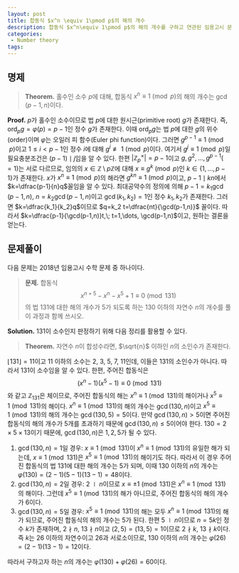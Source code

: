 ```yaml
---
layout: post
title: 합동식 $x^n \equiv 1\pmod p$의 해의 개수
description: 합동식 $x^n\equiv 1\pmod p$의 해의 개수를 구하고 연관된 임용고시 문제를 풀어보았습니다.
categories:
 - Number theory
tags:
---
```


## 명제

> **Theorem.** 홀수인 소수 $p$에 대해, 합동식 $x^n\equiv 1\pmod p$의 해의 개수는 $\gcd(p-1,n)$이다.

**Proof.** $p$가 홀수인 소수이므로 법 $p$에 대한 원시근(primitive root) $g$가 존재한다. 즉, $\operatorname{ord}_p g = \varphi(p)=p-1$인 정수 $g$가 존재한다. 이때 $\operatorname{ord}_p g$는 법 $p$에 대한 $g$의 위수(order)이며 $\varphi$는 오일러 피 함수(Euler phi function)이다. 그러면 $g^{p-1}\equiv 1\pmod p$이고 $1\le i < p-1$인 정수 $i$에 대해 $g^i\not\equiv 1\pmod p$이다. 여기서 $g^j\equiv 1\pmod{p}$일 필요충분조건은 $(p-1)\mid j$임을 알 수 있다. 한편 $|\mathbb{Z}_p^\times|=p-1$이고 $g,g^2,\dots,g^{p-1}(=1)$는 서로 다르므로, 임의의 $x\in\mathbb{Z}\setminus p\mathbb{Z}$에 대해 $x\equiv g^k\pmod p$인 $k\in\{1,\dots,p-1\}$가 존재한다. $x$가 $x^n\equiv 1\pmod p$의 해라면 $g^{kn}\equiv 1\pmod p$이고, $p-1\mid kn$에서 $k=\dfrac{p-1}{n}q$꼴임을 알 수 있다. 최대공약수의 정의에 의해 $p-1=k_1\gcd(p-1,n)$, $n=k_2\gcd(p-1,n)$이고 $\gcd(k_1,k_2)=1$인 정수 $k_1,k_2$가 존재한다. 그러면 $k=\dfrac{k_1}{k_2}q$이므로 $q=k_2 t=\dfrac{nt}{\gcd(p-1,n)}$ 꼴이다. 따라서 $k=\dfrac{p-1}{\gcd(p-1,n)}t,\; t=1,\dots, \gcd(p-1,n)$이고, 원하는 결론을 얻는다.
## 문제풀이
다음 문제는 2018년 임용고시 수학 문제 중 하나이다.
>**문제.** 합동식
$$x^{n+5}-x^n-x^5+1\equiv 0\pmod{131}$$
의 법 $131$에 대한 해의 개수가 $5$가 되도록 하는 $130$ 이하의 자연수 $n$의 개수를 풀이 과정과 함께 쓰시오.

**Solution.** 131이 소수인지 판정하기 위해 다음 정리를 활용할 수 있다.
> **Theorem.** 자연수 $n$이 합성수라면, $\sqrt{n}$ 이하인 $n$의 소인수가 존재한다.

$\lfloor 131 \rfloor=11$이고 11 이하의 소수는 2, 3, 5, 7, 11인데, 이들은 131의 소인수가 아니다. 따라서 131이 소수임을 알 수 있다. 한편, 주어진 합동식은
$$
(x^n-1)(x^5-1)\equiv 0\pmod{131}
$$
와 같고 $\mathbb{Z}_{131}$은 체이므로, 주어진 합동식의 해는 $x^n\equiv 1\pmod{131}$의 해이거나 $x^5\equiv 1\pmod{131}$의 해이다. $x^n\equiv 1\pmod{131}$의 해의 개수는 $\gcd(130,n)$이고 $x^5\equiv 1\pmod{131}$의 해의 개수는 $\gcd(130,5)=5$이다. 만약 $\gcd(130,n)>5$이면 주어진 합동식의 해의 개수가 5개를 초과하기 때문에 $\gcd(130,n)\le 5$이어야 한다. $130=2\times 5\times 13$이기 때문에, $\gcd(130,n)$은 $1, 2, 5$가 될 수 있다.

1. $\gcd(130,n)=1$일 경우: $x\equiv 1\pmod{131}$이 $x^n\equiv 1\pmod{131}$의 유일한 해가 되는데, $x\equiv 1\pmod{131}$은 $x^5\equiv 1\pmod{131}$의 해이기도 하다. 따라서 이 경우 주어진 합동식의 법 131에 대한 해의 개수는 5가 되며, 이때 130 이하의 $n$의 개수는 $\varphi(130)=(2-1)(5-1)(13-1)=48$이다.
2. $\gcd(130,n)=2$일 경우: $2\mid n$이므로 $x\equiv \pm 1\pmod{131}$은 $x^n\equiv 1\pmod{131}$의 해이다. 그런데 $x^5\equiv 1\pmod{131}$의 해가 아니므로, 주어진 합동식의 해의 개수가 6이다.
3. $\gcd(130,n)=5$일 경우: $x^5\equiv 1\pmod{131}$의 해는 모두 $x^n\equiv 1\pmod{131}$의 해가 되므로, 주어진 합동식의 해의 개수는 5가 된다. 한편 $5\mid n$이므로 $n=5k$인 정수 $k$가 존재하며, $2\nmid n$, $13\nmid n$이고 $(2,5)=(13,5)=1$이므로 $2\nmid k$, $13\nmid k$이다. 즉 $k$는 26 이하의 자연수이고 26과 서로소이므로, 130 이하의 $n$의 개수는 $\varphi(26)=(2-1)(13-1)=12$이다.

따라서 구하고자 하는 $n$의 개수는 $\varphi(130)+\varphi(26)=60$이다.